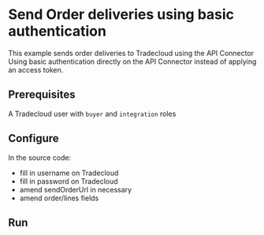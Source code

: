 # Send Order deliveries using basic authentication

This example sends order deliveries to Tradecloud using the API Connector
Using basic authentication directly on the API Connector instead of applying an access token.

## Prerequisites

A Tradecloud user with `buyer` and `integration` roles

## Configure

In the source code:

- fill in username on Tradecloud
- fill in password on Tradecloud
- amend sendOrderUrl in necessary
- amend order/lines fields

## Run

``` shell

```
